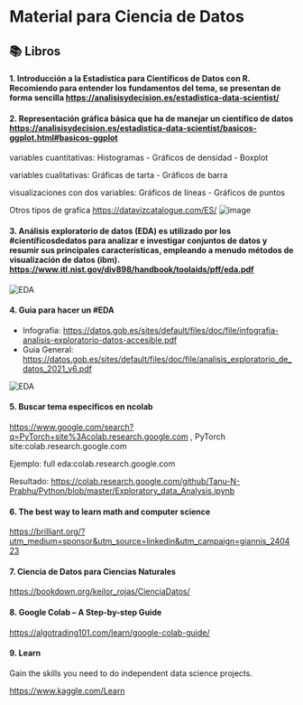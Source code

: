 # Material  para Ciencia de Datos 

## 📚 Libros 

#### 1. Introducción a la Estadística para Científicos de Datos con R. Recomiendo para entender los fundamentos del tema, se presentan de forma sencilla  https://analisisydecision.es/estadistica-data-scientist/ 

#### 2. Representación gráfica básica que ha de manejar un científico de datos https://analisisydecision.es/estadistica-data-scientist/basicos-ggplot.html#basicos-ggplot

variables cuantitativas: Histogramas - Gráficos de densidad - Boxplot

variables cualitativas: Gráficas de tarta - Gráficos de barra

visualizaciones con dos variables: Gráficos de líneas - Gráficos de puntos

Otros tipos de grafica https://datavizcatalogue.com/ES/
![image](https://user-images.githubusercontent.com/82233779/214942773-5b10420a-4534-417e-b788-7cec7ee13dcb.png)

#### 3. Análisis exploratorio de datos (EDA) es utilizado por los #científicosdedatos para analizar e investigar conjuntos de datos y resumir sus principales características, empleando a menudo métodos de visualización de datos (ibm). https://www.itl.nist.gov/div898/handbook/toolaids/pff/eda.pdf 

![EDA](https://user-images.githubusercontent.com/82233779/221620282-5ea77666-cc42-4814-8a05-8ccb9799b2d2.JPG)


#### 4. Guia para hacer un #EDA
+ Infografia: https://datos.gob.es/sites/default/files/doc/file/infografia-analisis-exploratorio-datos-accesible.pdf 
+ Guia General: https://datos.gob.es/sites/default/files/doc/file/analisis_exploratorio_de_datos_2021_v6.pdf 

![EDA](https://user-images.githubusercontent.com/82233779/234687402-a7981b61-55dc-4393-a01e-edeaa7d5a691.JPG)


#### 5. Buscar tema especificos en ncolab 


https://www.google.com/search?q=PyTorch+site%3Acolab.research.google.com , PyTorch site:colab.research.google.com

Ejemplo: full eda:colab.research.google.com

Resultado: https://colab.research.google.com/github/Tanu-N-Prabhu/Python/blob/master/Exploratory_data_Analysis.ipynb


#### 6. The best way to learn math and computer science

https://brilliant.org/?utm_medium=sponsor&utm_source=linkedin&utm_campaign=giannis_240423 

#### 7. Ciencia de Datos para Ciencias Naturales
https://bookdown.org/keilor_rojas/CienciaDatos/ 

#### 8. Google Colab – A Step-by-step Guide
https://algotrading101.com/learn/google-colab-guide/ 

#### 9. Learn
Gain the skills you need to do independent data science projects.

https://www.kaggle.com/Learn
